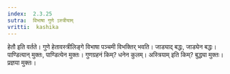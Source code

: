 ```yaml
---
index:  2.3.25
sutra:  विभाषा गुणे ऽस्त्रीयाम्
vritti:  kashika 
---
```


हेतौ इति वर्तते। गुणे हेतावस्त्रीलिङ्गे विभाषा पञ्चमी विभक्तिर् भवति। जाड्याद् बद्धः, जाड्येन बद्धः। पाण्डित्यान् मुक्तः, पाण्डित्येन मुक्तः। गुणग्रहनं किम्? धनेन कुलम्। अस्त्रियाम् इति किम्? बुद्ध्या मुक्तः। प्रज्ञया मुक्तः।

